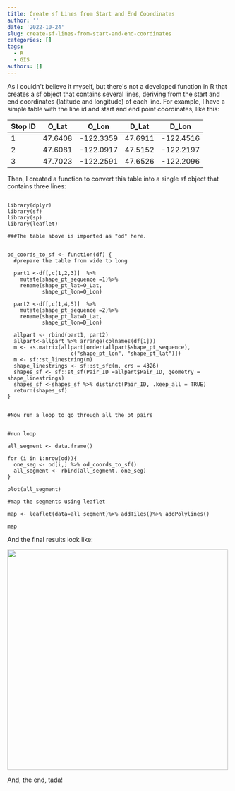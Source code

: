 ```yaml
---
title: Create sf Lines from Start and End Coordinates
author: ''
date: '2022-10-24'
slug: create-sf-lines-from-start-and-end-coordinates
categories: []
tags:
  - R
  - GIS
authors: []
---
```



As I couldn't believe it myself, but there's not a developed function in R that creates a sf object that contains several lines, deriving from the start and end coordinates (latitude and longitude) of each line. For example, I have a simple table with the line id and start and end point coordinates, like this:




| Stop ID       |  O_Lat    | O_Lon  |  D_Lat |D_Lon
|---------------------------------------|-------|------|---|---|
| 1 |   47.6408    |    -122.3359  | 47.6911  |  -122.4516 |
| 2 |   47.6081    |   -122.0917   | 47.5152  |-122.2197   |
| 3 |     47.7023  |  -122.2591    |  47.6526 | -122.2096  |

Then, I created a function to convert this table into a single sf object that contains three lines:



```

library(dplyr)
library(sf)
library(sp)
library(leaflet)

###The table above is imported as "od" here.


od_coords_to_sf <- function(df) {
  #prepare the table from wide to long
  
  part1 <-df[,c(1,2,3)]  %>%
    mutate(shape_pt_sequence =1)%>%
    rename(shape_pt_lat=O_Lat,
           shape_pt_lon=O_Lon)
  
  part2 <-df[,c(1,4,5)]  %>%
    mutate(shape_pt_sequence =2)%>%
    rename(shape_pt_lat=D_Lat,
           shape_pt_lon=D_Lon)
  
  allpart <- rbind(part1, part2)
  allpart<-allpart %>% arrange(colnames(df[1]))
  m <- as.matrix(allpart[order(allpart$shape_pt_sequence),
                    c("shape_pt_lon", "shape_pt_lat")])
  m <- sf::st_linestring(m)
  shape_linestrings <- sf::st_sfc(m, crs = 4326)
  shapes_sf <- sf::st_sf(Pair_ID =allpart$Pair_ID, geometry = shape_linestrings)
  shapes_sf <-shapes_sf %>% distinct(Pair_ID, .keep_all = TRUE)
  return(shapes_sf)
}


#Now run a loop to go through all the pt pairs


#run loop

all_segment <- data.frame()

for (i in 1:nrow(od)){
  one_seg <- od[i,] %>% od_coords_to_sf()
  all_segment <- rbind(all_segment, one_seg)
}

plot(all_segment)

#map the segments using leaflet

map <- leaflet(data=all_segment)%>% addTiles()%>% addPolylines()

map

```

And the final results look like:





<img src="https://github.com/adventuremeng/website_img/blob/master/post/two_coords_line/coords_to_line.PNG?raw=true" alt="" width=500px />


And, the end, tada!

